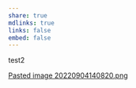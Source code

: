 ```yaml
---
share: true
mdlinks: true
links: false
embed: false
---
```


test2

[Pasted image 20220904140820.png](Pasted%20image%2020220904140820.png)